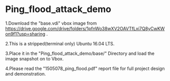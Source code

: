 # Ping_flood_attack_demo

1.Download the "base.vdi" vbox image from https://drive.google.com/drive/folders/1pfnWo38wXV2OAVTfLxi7Q8yCwKWon9f1?usp=sharing .

2.This is a stripped(terminal only) Ubuntu 16.04 LTS.

3.Place it in the "Ping_flood_attack_demo/base/" Directory and load the image snapshot on to Vbox.

4.Please read the "1505078_ping_flood.pdf" report file for full project design and demonstration.
